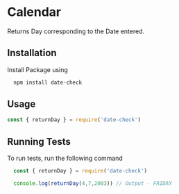 # Calendar
Returns Day corresponding to the Date entered.


## Installation

Install Package using

```bash
  npm install date-check
```
      
## Usage

```javascript
const { returnDay } = require('date-check')

```

## Running Tests

To run tests, run the following command

```javascript
  const { returnDay } = require('date-check')

  console.log(returnDay(4,7,2003)) // Output - FRIDAY
```


